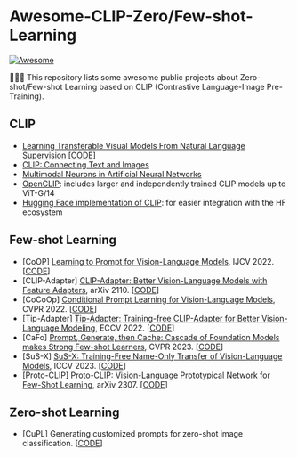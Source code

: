 # Awesome-CLIP-Zero/Few-shot-Learning
[![Awesome](https://cdn.rawgit.com/sindresorhus/awesome/d7305f38d29fed78fa85652e3a63e154dd8e8829/media/badge.svg)](https://github.com/sindresorhus/awesome)

🚀🚀🚀 This repository lists some awesome public projects about Zero-shot/Few-shot Learning based on CLIP (Contrastive Language-Image Pre-Training).

## CLIP 
- [Learning Transferable Visual Models From Natural Language Supervision](https://arxiv.org/abs/2103.00020) [[CODE](https://github.com/openai/CLIP)]
- [CLIP: Connecting Text and Images](https://openai.com/blog/clip/)
- [Multimodal Neurons in Artificial Neural Networks](https://openai.com/blog/multimodal-neurons/)
- [OpenCLIP](https://github.com/mlfoundations/open_clip): includes larger and independently trained CLIP models up to ViT-G/14
- [Hugging Face implementation of CLIP](https://huggingface.co/docs/transformers/model_doc/clip): for easier integration with the HF ecosystem

## Few-shot Learning
* [CoOP] [Learning to Prompt for Vision-Language Models](https://arxiv.org/abs/2109.01134), IJCV 2022. [[CODE](https://github.com/KaiyangZhou/CoOp)]
* [CLIP-Adapter] [CLIP-Adapter: Better Vision-Language Models with Feature Adapters](https://arxiv.org/pdf/2110.04544.pdf), arXiv 2110. [[CODE](https://github.com/gaopengcuhk/CLIP-Adapter)]
* [CoCoOp] [Conditional Prompt Learning for Vision-Language Models](https://arxiv.org/abs/2203.05557), CVPR 2022. [[CODE](https://github.com/KaiyangZhou/CoOp)]
* [Tip-Adapter] [Tip-Adapter: Training-free CLIP-Adapter for Better Vision-Language Modeling](https://arxiv.org/pdf/2207.09519.pdf), ECCV 2022. [[CODE](https://github.com/gaopengcuhk/Tip-Adapter)]
* [CaFo] [Prompt, Generate, then Cache: Cascade of Foundation Models makes Strong Few-shot Learners](https://arxiv.org/pdf/2303.02151.pdf), CVPR 2023. [[CODE](https://github.com/OpenGVLab/CaFo)]
* [SuS-X] [SuS-X: Training-Free Name-Only Transfer of Vision-Language Models](https://arxiv.org/abs/2211.16198), ICCV 2023. [[CODE](https://github.com/vishaal27/SuS-X)]
* [Proto-CLIP] [Proto-CLIP: Vision-Language Prototypical Network for Few-Shot Learning](https://arxiv.org/abs/2307.03073), arXiv 2307. [[CODE](https://github.com/IRVLUTD/Proto-CLIP)]
## Zero-shot Learning
* [CuPL] Generating customized prompts for zero-shot image classification. [[CODE](https://github.com/sarahpratt/CuPL)]
